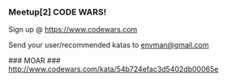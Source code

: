 ### Meetup[2] CODE WARS! ###

Sign up @
https://www.codewars.com

Send your user/recommended katas to envman@gmail.com

### MOAR ###
http://www.codewars.com/kata/54b724efac3d5402db00065e